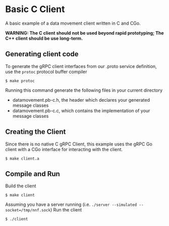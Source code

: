 # Basic C Client

A basic example of a data movement client written in C and CGo.

**WARNING: The C client should not be used beyond rapid prototyping; The C++ client should be use long-term.**

## Generating client code
To generate the gRPC client interfaces from our .proto service definition, use the `protoc` protocol buffer compiler
```
$ make protoc
```
Running this command generate the following files in your current directory
- datamovement.pb-c.h, the header which declares your generated message classes
- datamovement.pb-c.c, which contains the implementation of your message classes

## Creating the Client

Since there is no native C gRPC Client, this example uses the gRPC Go client with a CGo interface for interacting with the client.

```
$ make client.a
```

## Compile and Run
Build the client
```
$ make client
```
Assuming you have a server running (i.e. `./server --simulated --socket=/tmp/nnf.sock`) Run the client
```
$ ./client
```
